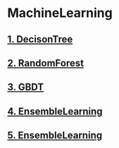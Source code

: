 # MachineLearning

## [1. DecisonTree](https://github.com/tygxy/MachineLearning/blob/master/DecisonTree.md)
## [2. RandomForest](https://github.com/tygxy/MachineLearning/blob/master/RandomForest.md)
## [3. GBDT](https://github.com/tygxy/MachineLearning/blob/master/GBDT.md)
## [4. EnsembleLearning](https://github.com/tygxy/MachineLearning/blob/master/EnsembleLearning.md)
## [5. EnsembleLearning](https://github.com/tygxy/MachineLearning/blob/master/Spark.md)